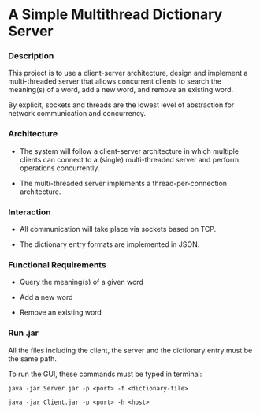 # A Simple Multithread Dictionary Server

### Description

This project is to use a client-server architecture, design and implement a multi-threaded server that allows concurrent clients to search the meaning(s) of a word, add a new word, and remove an existing word.

By explicit, sockets and threads are the lowest level of abstraction for network communication and concurrency.


### Architecture

* The system will follow a client-server architecture in which multiple clients can connect to a (single) multi-threaded server and perform operations concurrently.

* The multi-threaded server implements a thread-per-connection architecture.

### Interaction

* All communication will take place via sockets based on TCP.

* The dictionary entry formats are implemented in JSON.

### Functional Requirements

* Query the meaning(s) of a given word

* Add a new word

* Remove an existing word

### Run .jar

All the files including the client, the server and the dictionary entry must be the same path.

To run the GUI, these commands must be typed in terminal:


```
java -jar Server.jar -p <port> -f <dictionary-file>

java -jar Client.jar -p <port> -h <host>
```
